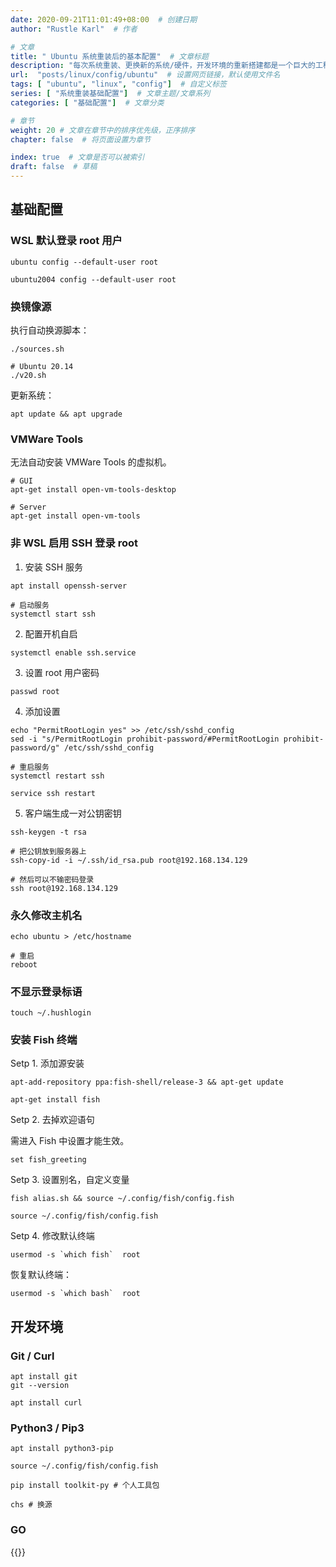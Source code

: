 ```yaml
---
date: 2020-09-21T11:01:49+08:00  # 创建日期
author: "Rustle Karl"  # 作者

# 文章
title: " Ubuntu 系统重装后的基本配置"  # 文章标题
description: "每次系统重装、更换新的系统/硬件，开发环境的重新搭建都是一个巨大的工程"
url:  "posts/linux/config/ubuntu"  # 设置网页链接，默认使用文件名
tags: [ "ubuntu", "linux", "config"]  # 自定义标签
series: [ "系统重装基础配置"]  # 文章主题/文章系列
categories: [ "基础配置"]  # 文章分类

# 章节
weight: 20 # 文章在章节中的排序优先级，正序排序
chapter: false  # 将页面设置为章节

index: true  # 文章是否可以被索引
draft: false  # 草稿
---
```


## 基础配置

### WSL 默认登录 root 用户

```shell
ubuntu config --default-user root
```

```shell
ubuntu2004 config --default-user root
```

### 换镜像源

执行自动换源脚本：

```shell
./sources.sh
```

```shell
# Ubuntu 20.14
./v20.sh
```

更新系统：

```shell
apt update && apt upgrade
```

### VMWare Tools

无法自动安装 VMWare Tools 的虚拟机。

```shell
# GUI
apt-get install open-vm-tools-desktop
```

```shell
# Server
apt-get install open-vm-tools
```

### 非 WSL 启用 SSH 登录 root

1. 安装 SSH 服务

```shell
apt install openssh-server

# 启动服务
systemctl start ssh
```

2. 配置开机自启

```shell
systemctl enable ssh.service
```

3. 设置 root 用户密码

```shell
passwd root
```

4. 添加设置

```shell
echo "PermitRootLogin yes" >> /etc/ssh/sshd_config
sed -i "s/PermitRootLogin prohibit-password/#PermitRootLogin prohibit-password/g" /etc/ssh/sshd_config
```

```shell
# 重启服务
systemctl restart ssh

service ssh restart
```

5. 客户端生成一对公钥密钥

```shell
ssh-keygen -t rsa
```

```shell
# 把公钥放到服务器上
ssh-copy-id -i ~/.ssh/id_rsa.pub root@192.168.134.129
```

```shell
# 然后可以不输密码登录
ssh root@192.168.134.129
```

### 永久修改主机名

```shell
echo ubuntu > /etc/hostname
```

```shell
# 重启
reboot
```

### 不显示登录标语

```shell
touch ~/.hushlogin
```

### 安装 Fish 终端

Setp 1. 添加源安装

```shell
apt-add-repository ppa:fish-shell/release-3 && apt-get update
```

```shell
apt-get install fish
```

Setp 2. 去掉欢迎语句

需进入 Fish 中设置才能生效。

```shell
set fish_greeting
```

Setp 3. 设置别名，自定义变量

```shell
fish alias.sh && source ~/.config/fish/config.fish
```

```shell
source ~/.config/fish/config.fish
```

Setp 4. 修改默认终端

```shell
usermod -s `which fish`  root
```

恢复默认终端：

```shell
usermod -s `which bash`  root
```

## 开发环境

### Git / Curl

```shell
apt install git
git --version
```

```shell
apt install curl
```

### Python3 / Pip3

```shell
apt install python3-pip
```

```shell
source ~/.config/fish/config.fish
```

```shell
pip install toolkit-py # 个人工具包
```

```shell
chs # 换源
```

### GO

{{<card src="posts/go/doc/install">}}
